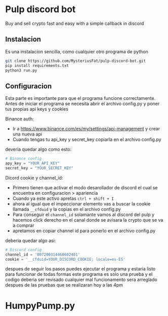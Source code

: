 # Pulp discord bot

Buy and sell crypto fast and easy with a simple callback in discord

## Instalacion
Es una instalacion sencilla, como cualquier otro programa de python
```bash
git clone https://github.com/MysteriusFat/pulp-discord-bot.git
pip install requirements.txt
python3 run.py
```
## Configuracion

Esta parte es importante para que el programa funcione correctamente. Antes de iniciar el programa se necesita abrir el archivo config.py y poner tus propias api keys y cookies


Binance auth:
  - Ir a https://www.binance.com/es/my/settings/api-management y crear una nueva api 
  - Cuando tengas tu api_key y secret_key copiarla en el archivo config.py

deveria quedar algo como esto:

```python
# Binance config
apy_key = "YOUR_API_KEY"
secret_key = "YOUR_SECRET_KEY"
```

Dicord cookie y channel_id:
  - Primero tienen que activar el modo desarollador de discord el cual se encuentra en configuracion > apariencia
  - Cuando ya este activo apretas ```ctrl + shift + I```
  - ahora al igual que el impeccionar elemento vas a buscar la cookie llamada ```__cfduid``` y la copias en el archivo config.py
  - Para conseguir el ```channel_id``` solamante vamos al discord del pulp y hacemos click derecho en el canal donde se avisara la crypto que se va a comprar 
  - apretamos en copiar channel id para ponerlo en el archivo config.py

deberia quedar algo asi:
```python
# Discord config
channel_id = '807200314460602401'
cookie = '__cfduid=YOUR_DISCORD_COOKIE; locale=es-ES'
```

despues de seguir los pasos puedes ejecutar el programa y estaria listo para funcionar
de todas formas este programa es solo una prueba y el codigo deberia ser revisado cualquier mal funcionamento sera arreglado despues de las pruebas que se realizaran hoy a las 4pm
# HumpyPump.py
